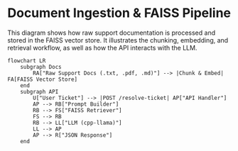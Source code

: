 # Document Ingestion & FAISS Pipeline

This diagram shows how raw support documentation is processed and stored in the FAISS vector store. It illustrates the chunking, embedding, and retrieval workflow, as well as how the API interacts with the LLM.

```mermaid
flowchart LR
    subgraph Docs
        RA["Raw Support Docs (.txt, .pdf, .md)"] --> |Chunk & Embed| FA[FAISS Vector Store]
    end
    subgraph API
        U["User Ticket"] --> |POST /resolve-ticket| AP["API Handler"]
        AP --> RB["Prompt Builder"]
        RB --> FS["FAISS Retriever"]
        FS --> RB
        RB --> LL["LLM (cpp-llama)"]
        LL --> AP
        AP --> R["JSON Response"]
    end
```

